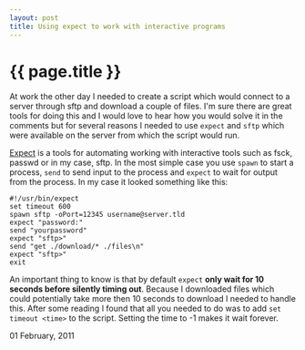 ```yaml
---
layout: post
title: Using expect to work with interactive programs
---
```


{{ page.title }}
================

At work the other day I needed to create a script which would connect to a server through sftp and download a couple of files. I'm sure there are great tools for doing this and I would love to hear how you would solve it in the comments but for several reasons I needed to use `expect` and `sftp` which were available on the server from which the script would run.

[Expect](http://en.wikipedia.org/wiki/Expect) is a tools for automating working with interactive tools such as fsck, passwd or in my case, sftp. In the most simple case you use `spawn` to start a process, `send` to send input to the process and `expect` to wait for output from the process. In my case it looked something like this:

	#!/usr/bin/expect
	set timeout 600
	spawn sftp -oPort=12345 username@server.tld
	expect "password:"
	send "yourpassword"
	expect "sftp>"
	send "get ./download/* ./files\n"
	expect "sftp>"
	exit

An important thing to know is that by default `expect` **only wait for 10 seconds before silently timing out**. Because I downloaded files which could potentially take more then 10 seconds to download I needed to handle this. After some reading I found that all you needed to do was to add `set timeout <time>` to the script. Setting the time to -1 makes it wait forever.

<p class="date">01 February, 2011</p>
